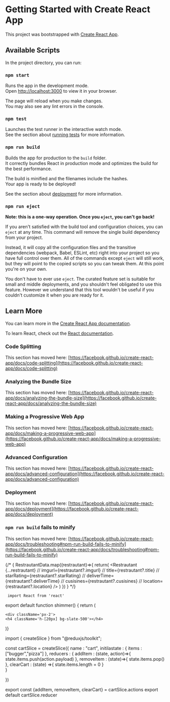 # Getting Started with Create React App

This project was bootstrapped with [Create React App](https://github.com/facebook/create-react-app).

## Available Scripts

In the project directory, you can run:

### `npm start`

Runs the app in the development mode.\
Open [http://localhost:3000](http://localhost:3000) to view it in your browser.

The page will reload when you make changes.\
You may also see any lint errors in the console.

### `npm test`

Launches the test runner in the interactive watch mode.\
See the section about [running tests](https://facebook.github.io/create-react-app/docs/running-tests) for more information.

### `npm run build`

Builds the app for production to the `build` folder.\
It correctly bundles React in production mode and optimizes the build for the best performance.

The build is minified and the filenames include the hashes.\
Your app is ready to be deployed!

See the section about [deployment](https://facebook.github.io/create-react-app/docs/deployment) for more information.

### `npm run eject`

**Note: this is a one-way operation. Once you `eject`, you can't go back!**

If you aren't satisfied with the build tool and configuration choices, you can `eject` at any time. This command will remove the single build dependency from your project.

Instead, it will copy all the configuration files and the transitive dependencies (webpack, Babel, ESLint, etc) right into your project so you have full control over them. All of the commands except `eject` will still work, but they will point to the copied scripts so you can tweak them. At this point you're on your own.

You don't have to ever use `eject`. The curated feature set is suitable for small and middle deployments, and you shouldn't feel obligated to use this feature. However we understand that this tool wouldn't be useful if you couldn't customize it when you are ready for it.

## Learn More

You can learn more in the [Create React App documentation](https://facebook.github.io/create-react-app/docs/getting-started).

To learn React, check out the [React documentation](https://reactjs.org/).

### Code Splitting

This section has moved here: [https://facebook.github.io/create-react-app/docs/code-splitting](https://facebook.github.io/create-react-app/docs/code-splitting)

### Analyzing the Bundle Size

This section has moved here: [https://facebook.github.io/create-react-app/docs/analyzing-the-bundle-size](https://facebook.github.io/create-react-app/docs/analyzing-the-bundle-size)

### Making a Progressive Web App

This section has moved here: [https://facebook.github.io/create-react-app/docs/making-a-progressive-web-app](https://facebook.github.io/create-react-app/docs/making-a-progressive-web-app)

### Advanced Configuration

This section has moved here: [https://facebook.github.io/create-react-app/docs/advanced-configuration](https://facebook.github.io/create-react-app/docs/advanced-configuration)

### Deployment

This section has moved here: [https://facebook.github.io/create-react-app/docs/deployment](https://facebook.github.io/create-react-app/docs/deployment)

### `npm run build` fails to minify

This section has moved here: [https://facebook.github.io/create-react-app/docs/troubleshooting#npm-run-build-fails-to-minify](https://facebook.github.io/create-react-app/docs/troubleshooting#npm-run-build-fails-to-minify)




{/* {
       RestrautantData.map((restrautant)=>{
        return(
          <Restrautant
          {...restrautant}
          // imgurl={restrautant?.imgurl}
          // title={restrautant?.title}
          // starRating={restrautant?.starRating}
          // deliverTime={restrautant?.deliverTime}
          // cusisines={restrautant?.cusisines}
          // location={restrautant?.location}
          />
        )
       }) 
      } */}




     import React from 'react'

export default function shimmer() {
  return (
    <div><div className='custom-card'>
    <div className='mb-2'>
      <div className='h-[240px] w-[240px] rounded-2xl'></div>
    </div>

    <div className='px-2'>
    <h4 className='h-[20px] bg-slate-500'></h4>

  <div className='d-flex gap-[20px]'>
    <div className='h-[20px] bg-slate-500'></div>
    <div className='h-[20px] bg-slate-500'></div>
  </div>

   <div className='h-[20px] bg-slate-500'></div>

   <div className='h-[20px] bg-slate-500'></div>

   </div>

  </div>
  )}






  import {  createSlice } from "@reduxjs/toolkit";


const cartSlice = createSlice({
     name : "cart",
     initilastate : {
        items : ["bugger","pizza"]
     },
     reducers : {
       addItem : (state, action)=>{
        state.items.push(action.payload)
       },
       removeItem : (state)=>{
        state.items.pop()
       },
       clearCart : (state) =>{
        state.items.length = 0
       }  
     }

})

export const {addItem, removeItem, clearCart} = cartSlice.actions
export default cartSlice.reducer